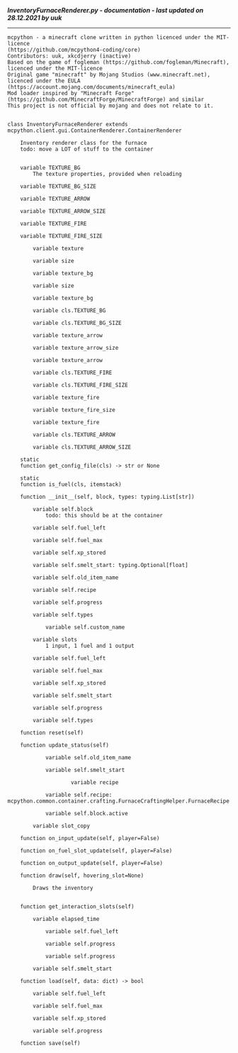 ***InventoryFurnaceRenderer.py - documentation - last updated on 28.12.2021 by uuk***
___

    mcpython - a minecraft clone written in python licenced under the MIT-licence 
    (https://github.com/mcpython4-coding/core)
    Contributors: uuk, xkcdjerry (inactive)
    Based on the game of fogleman (https://github.com/fogleman/Minecraft), licenced under the MIT-licence
    Original game "minecraft" by Mojang Studios (www.minecraft.net), licenced under the EULA
    (https://account.mojang.com/documents/minecraft_eula)
    Mod loader inspired by "Minecraft Forge" (https://github.com/MinecraftForge/MinecraftForge) and similar
    This project is not official by mojang and does not relate to it.


    class InventoryFurnaceRenderer extends mcpython.client.gui.ContainerRenderer.ContainerRenderer
        
        Inventory renderer class for the furnace
        todo: move a LOT of stuff to the container


        variable TEXTURE_BG
            The texture properties, provided when reloading

        variable TEXTURE_BG_SIZE

        variable TEXTURE_ARROW

        variable TEXTURE_ARROW_SIZE

        variable TEXTURE_FIRE

        variable TEXTURE_FIRE_SIZE

            variable texture

            variable size

            variable texture_bg

            variable size

            variable texture_bg

            variable cls.TEXTURE_BG

            variable cls.TEXTURE_BG_SIZE

            variable texture_arrow

            variable texture_arrow_size

            variable texture_arrow

            variable cls.TEXTURE_FIRE

            variable cls.TEXTURE_FIRE_SIZE

            variable texture_fire

            variable texture_fire_size

            variable texture_fire

            variable cls.TEXTURE_ARROW

            variable cls.TEXTURE_ARROW_SIZE

        static
        function get_config_file(cls) -> str or None

        static
        function is_fuel(cls, itemstack)

        function __init__(self, block, types: typing.List[str])

            variable self.block
                todo: this should be at the container

            variable self.fuel_left

            variable self.fuel_max

            variable self.xp_stored

            variable self.smelt_start: typing.Optional[float]

            variable self.old_item_name

            variable self.recipe

            variable self.progress

            variable self.types

                variable self.custom_name

            variable slots
                1 input, 1 fuel and 1 output

            variable self.fuel_left

            variable self.fuel_max

            variable self.xp_stored

            variable self.smelt_start

            variable self.progress

            variable self.types

        function reset(self)

        function update_status(self)

                variable self.old_item_name

                variable self.smelt_start

                        variable recipe

                variable self.recipe: mcpython.common.container.crafting.FurnaceCraftingHelper.FurnaceRecipe

                variable self.block.active

            variable slot_copy

        function on_input_update(self, player=False)

        function on_fuel_slot_update(self, player=False)

        function on_output_update(self, player=False)

        function draw(self, hovering_slot=None)
            
            Draws the inventory


        function get_interaction_slots(self)

            variable elapsed_time

                variable self.fuel_left

                variable self.progress

                variable self.progress

            variable self.smelt_start

        function load(self, data: dict) -> bool

            variable self.fuel_left

            variable self.fuel_max

            variable self.xp_stored

            variable self.progress

        function save(self)